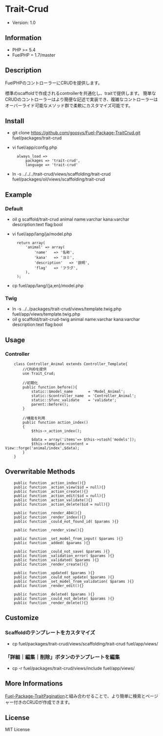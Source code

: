 # Trait-Crud

* Version: 1.0

## Information

* PHP >= 5.4
* FuelPHP = 1.7/master

## Description

FuelPHPのコントローラーにCRUDを提供します。

標準のscaffoldで作成されるcontrollerを共通化し、traitで提供します。
簡単なCRUDのコントローラーはより簡便な記述で実装でき、複雑なコントローラーはオーバーライド可能なメソッド群で柔軟にカスタマイズ可能です。

## Install

* git clone https://github.com/goosys/Fuel-Package-TraitCrud.git fuel/packages/trait-crud
* vi fuel/app/config.php

		always_load => 
			packages => 'trait-crud',
			language => 'trait-crud'

* ln -s ../../../trait-crud/views/scaffolding/trait-crud fuel/packages/oil/views/scaffolding/trait-crud

## Example

### Default
* oil g scaffold/trait-crud animal name:varchar kana:varchar description:text flag:bool
* vi fuel/app/lang/ja/model.php

		return array(
			'animal' => array(
				'name'   => '名称',
				'kana'   => 'ヨミ',
				'description'   => '説明',
				'flag'   => 'フラグ',
			),
		);

* cp fuel/app/lang/{ja,en}/model.php

### Twig
* ln -s ../../packages/trait-crud/views/template.twig.php fuel/app/views/template.twig.php
* oil g scaffold/trait-crud-twig animal name:varchar kana:varchar description:text flag:bool

## Usage

### Controller

		class Controller_Animal extends Controller_Template{
			//CRUDを提供
			use Trait_Crud;
			
			//初期化
			public function before(){
				static::$model_name       = 'Model_Animal';
				static::$controller_name  = 'Controller_Animal';
				static::$func_validate    = 'validate';
				parent::before();
			}
			
			//機能を利用
			public function action_index()
			{
				$this->_action_index();
				
				$data = array('items'=> $this->stash['models']);
				$this->template->content = View::forge('animal/index',$data);
			}
		}

## Overwritable Methods

		public function _action_index(){}
		public function _action_view($id = null){}
		public function _action_create(){}
		public function _action_edit($id = null){}
		public function _action_validate(){}
		public function _action_delete($id = null){}
		
		public function _render_404(){}
		public function _render_index(){}
		public function _could_not_found_id( $params ){}
		
		public function _render_view(){}
		
		public function _set_model_from_input( $params ){}
		public function _added( $params ){}
		
		public function _could_not_save( $params ){}
		public function _validation_error( $params ){}
		public function _validated( $params ){}
		public function _render_create(){}
		
		public function _updated( $params ){}
		public function _could_not_update( $params ){}
		public function _set_model_from_validation( $params ){}
		public function _render_edit(){}
		
		public function _deleted( $params ){}
		public function _could_not_delete( $params ){}
		public function _render_delete(){}

## Customize

### Scaffoldのテンプレートをカスタマイズ
* cp fuel/packages/trait-crud/views/scaffolding/trait-crud fuel/app/views/

### 「詳細｜編集｜削除」ボタンのテンプレートを編集
* cp -r fuel/packages/trait-crud/views/include fuel/app/views/

## More Informations

[Fuel-Package-TraitPagination](https://github.com/goosys/Fuel-Package-TraitPagination)と組み合わせることで、より簡単に検索とページャー付きのCRUDが作成できます。

## License

MIT License

